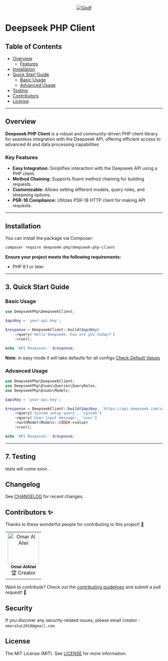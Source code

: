 <p align="center">
  <a href="https://deepseek-php/deepseek-php-client" target="_blank">
    <img src="https://raw.githubusercontent.com/deepseek-php/deepseek-php-client/master/public/images/deepseek_screenshot.png" alt="Gpdf">
  </a>
</p>

# Deepseek PHP Client

## Table of Contents
- [Overview](#Overview)
   - [Features](#key-Features)
- [Installation](#installation)
- [Quick Start Guide](#quick-start-guide)
    - [Basic Usage](#basic-usage)
    - [Advanced Usage](#advanced-usage)
- [Testing](#testing)
- [Contributors](#contributors-)
- [License](#license)

---
## Overview
**Deepseek PHP Client** is a robust and community-driven PHP client library for seamless integration with the Deepseek API, offering efficient access to advanced AI and data processing capabilities

### Key Features
- **Easy Integration:** Simplifies interaction with the Deepseek API using a PHP client.
- **Method Chaining:** Supports fluent method chaining for building requests.
- **Customizable:** Allows setting different models, query roles, and streaming options.
- **PSR-18 Compliance:** Utilizes PSR-18 HTTP client for making API requests.

---

## Installation

You can install the package via Composer:

```bash
composer require deepseek-php/deepseek-php-client
```

**Ensure your project meets the following requirements:**
- PHP 8.1 or later

---

## **3. Quick Start Guide**

### **Basic Usage**

```php
use DeepseekPhp\DeepseekClient;

$apiKey = 'your-api-key';

$response = DeepseekClient::build($apiKey)
    ->query('Hello Deepseek, how are you today?')
    ->run();

echo 'API Response:'.$response;
```

**Note**: in easy mode it will take defaults for all configs [Check Default Values](https://github.com/deepseek-php/deepseek-php-client/blob/master/src/Enums/Configs/DefaultConfigs.php)

### **Advanced Usage**

```php
use DeepseekPhp\DeepseekClient;
use DeepseekPhp\Enums\Queries\QueryRoles;
use DeepseekPhp\Enums\Models;

$apiKey = 'your-api-key';

$response = DeepseekClient::build($apiKey, 'https://api.deepseek.com/v2', 500)
    ->query('System setup query', 'system')
    ->query('User input message', 'user')
    ->withModel(Models::CODER->value)
    ->run();

echo 'API Response:'.$response;
```

---

## **7. Testing**

tests will come soon .

## Changelog

See [CHANGELOG](CHANGELOG.md) for recent changes.

## Contributors ✨

Thanks to these wonderful people for contributing to this project! 💖

<table>
  <tr>
    <td align="center">
      <a href="https://github.com/omaralalwi">
        <img src="https://avatars.githubusercontent.com/u/25439498?v=4" width="100px;" alt="Omar Al Alwi"/>
        <br />
        <sub><b>Omar AlAlwi</b></sub>
      </a>
      <br />
      🏆 Creator
    </td>
    <!-- Contributors -->
  </tr>
</table>

Want to contribute? Check out the [contributing guidelines](./CONTRIBUTING.md) and submit a pull request! 🚀

## Security

If you discover any security-related issues, please email creator : `omaralwi2010@gmail.com`.

## License

The MIT License (MIT). See [LICENSE](LICENSE.md) for more information.
